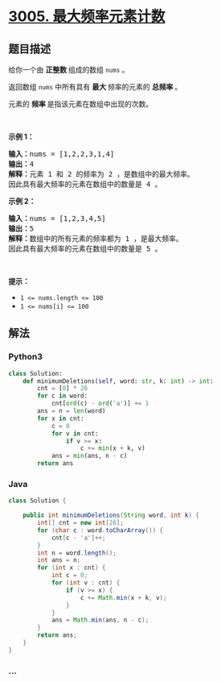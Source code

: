 # [3005. 最大频率元素计数](https://leetcode.cn/problems/count-elements-with-maximum-frequency)

## 题目描述

<!-- 这里写题目描述 -->

<p>给你一个由 <strong>正整数 </strong>组成的数组 <code>nums</code> 。</p>

<p>返回数组 <code>nums</code> 中所有具有 <strong>最大 </strong>频率的元素的 <strong>总频率 </strong>。</p>

<p>元素的 <strong>频率 </strong>是指该元素在数组中出现的次数。</p>

<p>&nbsp;</p>

<p><strong class="example">示例 1：</strong></p>

<pre>
<strong>输入：</strong>nums = [1,2,2,3,1,4]
<strong>输出：</strong>4
<strong>解释：</strong>元素 1 和 2 的频率为 2 ，是数组中的最大频率。
因此具有最大频率的元素在数组中的数量是 4 。
</pre>

<p><strong class="example">示例 2：</strong></p>

<pre>
<strong>输入：</strong>nums = [1,2,3,4,5]
<strong>输出：</strong>5
<strong>解释：</strong>数组中的所有元素的频率都为 1 ，是最大频率。
因此具有最大频率的元素在数组中的数量是 5 。
</pre>

<p>&nbsp;</p>

<p><strong>提示：</strong></p>

<ul>
	<li><code>1 &lt;= nums.length &lt;= 100</code></li>
	<li><code>1 &lt;= nums[i] &lt;= 100</code></li>
</ul>


## 解法

<!-- 这里可写通用的实现逻辑 -->

<!-- tabs:start -->

### **Python3**

<!-- 这里可写当前语言的特殊实现逻辑 -->

```python
class Solution:
    def minimumDeletions(self, word: str, k: int) -> int:
        cnt = [0] * 26
        for c in word:
            cnt[ord(c) - ord('a')] += 1
        ans = n = len(word)
        for x in cnt:
            c = 0
            for v in cnt:
                if v >= x:
                    c += min(x + k, v)
            ans = min(ans, n - c)
        return ans
```

### **Java**

<!-- 这里可写当前语言的特殊实现逻辑 -->

```java
class Solution {

    public int minimumDeletions(String word, int k) {
        int[] cnt = new int[26];
        for (char c : word.toCharArray()) {
            cnt[c - 'a']++;
        }
        int n = word.length();
        int ans = n;
        for (int x : cnt) {
            int c = 0;
            for (int v : cnt) {
                if (v >= x) {
                    c += Math.min(x + k, v);
                }  
            }
            ans = Math.min(ans, n - c);
        }
        return ans;
    }
}
```

### **...**

```

```

<!-- tabs:end -->
